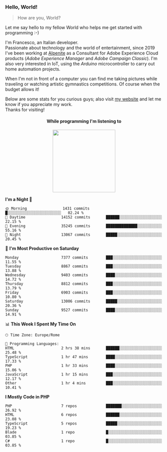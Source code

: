 ### Hello, World!

> How are you, World?

Let me say hello to my fellow World who helps me get started with programming :-)

I'm Francesco, an Italian developer.  
Passionate about technology and the world of entertainment, since 2019 I've been working at [Alpenite](https://www.alpenite.com) as a Consultant for Adobe Experience Cloud products (*Adobe Experience Manager* and *Adobe Campaign Classic*). I'm also very interested in IoT, using the *Arduino* microcontroller to carry out home automation projects.

When I'm not in front of a computer you can find me taking pictures while traveling or watching artistic gymnastics competitions. Of course when the budget allows it!

Below are some stats for you curious guys; also visit [my website](https://www.francescorega.eu) and let me know if you appreciate my work.  
Thanks for visiting!

<div align="center">
  <h4>While programming I'm listening to</h4>
  <a href="https://apps.francescorega.eu/now-playing/11147232609" target="_blank"><img src="https://apps.francescorega.eu/now-playing/11147232609" width="200"></a>
</div>

<!--START_SECTION:waka-->
**I'm a Night 🦉** 

```text
🌞 Morning                1431 commits        █░░░░░░░░░░░░░░░░░░░░░░░░   02.24 % 
🌆 Daytime                14152 commits       ██████░░░░░░░░░░░░░░░░░░░   22.15 % 
🌃 Evening                35245 commits       ██████████████░░░░░░░░░░░   55.16 % 
🌙 Night                  13067 commits       █████░░░░░░░░░░░░░░░░░░░░   20.45 % 
```
📅 **I'm Most Productive on Saturday** 

```text
Monday                   7377 commits        ███░░░░░░░░░░░░░░░░░░░░░░   11.55 % 
Tuesday                  8867 commits        ███░░░░░░░░░░░░░░░░░░░░░░   13.88 % 
Wednesday                9403 commits        ████░░░░░░░░░░░░░░░░░░░░░   14.72 % 
Thursday                 8812 commits        ███░░░░░░░░░░░░░░░░░░░░░░   13.79 % 
Friday                   6903 commits        ███░░░░░░░░░░░░░░░░░░░░░░   10.80 % 
Saturday                 13006 commits       █████░░░░░░░░░░░░░░░░░░░░   20.36 % 
Sunday                   9527 commits        ████░░░░░░░░░░░░░░░░░░░░░   14.91 % 
```


📊 **This Week I Spent My Time On** 

```text
🕑︎ Time Zone: Europe/Rome

💬 Programming Languages: 
HTML                     2 hrs 38 mins       ██████░░░░░░░░░░░░░░░░░░░   25.48 % 
TypeScript               1 hr 47 mins        ████░░░░░░░░░░░░░░░░░░░░░   17.33 % 
PHP                      1 hr 33 mins        ████░░░░░░░░░░░░░░░░░░░░░   15.06 % 
JavaScript               1 hr 15 mins        ███░░░░░░░░░░░░░░░░░░░░░░   12.17 % 
Other                    1 hr 4 mins         ███░░░░░░░░░░░░░░░░░░░░░░   10.41 % 
```

**I Mostly Code in PHP** 

```text
PHP                      7 repos             ███████░░░░░░░░░░░░░░░░░░   26.92 % 
HTML                     6 repos             ██████░░░░░░░░░░░░░░░░░░░   23.08 % 
TypeScript               5 repos             █████░░░░░░░░░░░░░░░░░░░░   19.23 % 
Blade                    1 repo              █░░░░░░░░░░░░░░░░░░░░░░░░   03.85 % 
C#                       1 repo              █░░░░░░░░░░░░░░░░░░░░░░░░   03.85 % 
```




<!--END_SECTION:waka-->
